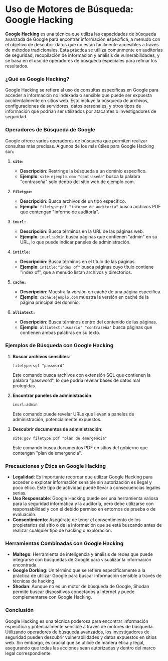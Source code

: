 # **Uso de Motores de Búsqueda: Google Hacking**

**Google Hacking** es una técnica que utiliza las capacidades de búsqueda avanzada de Google para encontrar información específica, a menudo con el objetivo de descubrir datos que no están fácilmente accesibles a través de métodos tradicionales. Esta práctica se utiliza comúnmente en auditorías de seguridad, recopilación de información y análisis de vulnerabilidades, y se basa en el uso de operadores de búsqueda especiales para refinar los resultados.

### **¿Qué es Google Hacking?**

Google Hacking se refiere al uso de consultas específicas en Google para acceder a información no indexada o sensible que puede ser expuesta accidentalmente en sitios web. Esto incluye la búsqueda de archivos, configuraciones de servidores, datos personales, y otros tipos de información que podrían ser utilizados por atacantes o investigadores de seguridad.

### **Operadores de Búsqueda de Google**

Google ofrece varios operadores de búsqueda que permiten realizar consultas más precisas. Algunos de los más útiles para Google Hacking son:

1. **`site:`**
   - **Descripción**: Restringe la búsqueda a un dominio específico.
   - **Ejemplo**: `site:ejemplo.com "contraseña"` busca la palabra "contraseña" solo dentro del sitio web de ejemplo.com.

2. **`filetype:`**
   - **Descripción**: Busca archivos de un tipo específico.
   - **Ejemplo**: `filetype:pdf "informe de auditoría"` busca archivos PDF que contengan "informe de auditoría".

3. **`inurl:`**
   - **Descripción**: Busca términos en la URL de las páginas web.
   - **Ejemplo**: `inurl:admin` busca páginas que contienen "admin" en su URL, lo que puede indicar paneles de administración.

4. **`intitle:`**
   - **Descripción**: Busca términos en el título de las páginas.
   - **Ejemplo**: `intitle:"index of"` busca páginas cuyo título contiene "index of", que a menudo listan archivos y directorios.

5. **`cache:`**
   - **Descripción**: Muestra la versión en caché de una página específica.
   - **Ejemplo**: `cache:ejemplo.com` muestra la versión en caché de la página principal del dominio.

6. **`allintext:`**
   - **Descripción**: Busca términos dentro del contenido de las páginas.
   - **Ejemplo**: `allintext:"usuario" "contraseña"` busca páginas que contienen ambas palabras en su texto.

### **Ejemplos de Búsqueda con Google Hacking**

1. **Buscar archivos sensibles**:
   ```plaintext
   filetype:sql "password"
   ```
   Este comando busca archivos con extensión SQL que contienen la palabra "password", lo que podría revelar bases de datos mal protegidas.

2. **Encontrar paneles de administración**:
   ```plaintext
   inurl:admin
   ```
   Este comando puede revelar URLs que llevan a paneles de administración, potencialmente expuestos.

3. **Descubrir documentos de administración**:
   ```plaintext
   site:gov filetype:pdf "plan de emergencia"
   ```
   Este comando busca documentos PDF en sitios del gobierno que contengan "plan de emergencia".

### **Precauciones y Ética en Google Hacking**

- **Legalidad**: Es importante recordar que utilizar Google Hacking para acceder o explotar información sensible sin autorización es ilegal y poco ético. Este tipo de actividad puede llevar a consecuencias legales serias.
- **Uso Responsable**: Google Hacking puede ser una herramienta valiosa para la seguridad informática y la auditoría, pero debe utilizarse con responsabilidad y con el debido permiso en entornos de prueba o de evaluación.
- **Consentimiento**: Asegúrate de tener el consentimiento de los propietarios del sitio o de la información que se está buscando antes de realizar cualquier tipo de hacking o exploración.

### **Herramientas Combinadas con Google Hacking**

- **Maltego**: Herramienta de inteligencia y análisis de redes que puede integrarse con búsquedas de Google para visualizar la información encontrada.
- **Google Dorking**: Un término que se refiere específicamente a la práctica de utilizar Google para buscar información sensible a través de técnicas de hacking.
- **Shodan**: Aunque no es un motor de búsqueda de Google, Shodan permite buscar dispositivos conectados a Internet y puede complementarse con Google Hacking.

### **Conclusión**

Google Hacking es una técnica poderosa para encontrar información específica y potencialmente sensible a través de motores de búsqueda. Utilizando operadores de búsqueda avanzados, los investigadores de seguridad pueden descubrir vulnerabilidades y datos expuestos en sitios web. Sin embargo, es crucial que se utilice de manera ética y legal, asegurando que todas las acciones sean autorizadas y dentro del marco legal correspondiente.